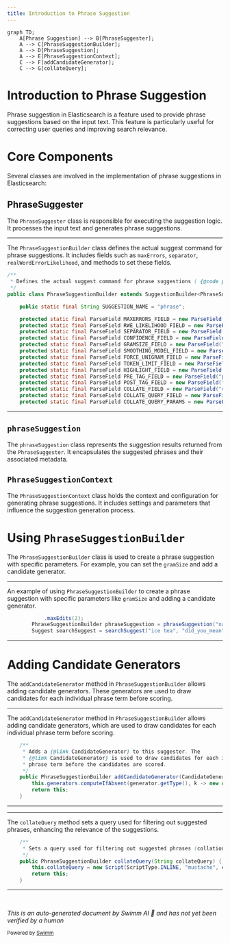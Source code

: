 ```yaml
---
title: Introduction to Phrase Suggestion
---
```

```mermaid
graph TD;
    A[Phrase Suggestion] --> B[PhraseSuggester];
    A --> C[PhraseSuggestionBuilder];
    A --> D[PhraseSuggestion];
    A --> E[PhraseSuggestionContext];
    C --> F[addCandidateGenerator];
    C --> G[collateQuery];
```

# Introduction to Phrase Suggestion

Phrase suggestion in Elasticsearch is a feature used to provide phrase suggestions based on the input text. This feature is particularly useful for correcting user queries and improving search relevance.

# Core Components

Several classes are involved in the implementation of phrase suggestions in Elasticsearch:

## PhraseSuggester

The `PhraseSuggester` class is responsible for executing the suggestion logic. It processes the input text and generates phrase suggestions.

<SwmSnippet path="/server/src/main/java/org/elasticsearch/search/suggest/phrase/PhraseSuggestionBuilder.java" line="47">

---

The <SwmToken path="server/src/main/java/org/elasticsearch/search/suggest/phrase/PhraseSuggestionBuilder.java" pos="50:4:4" line-data="public class PhraseSuggestionBuilder extends SuggestionBuilder&lt;PhraseSuggestionBuilder&gt; {">`PhraseSuggestionBuilder`</SwmToken> class defines the actual suggest command for phrase suggestions. It includes fields such as <SwmToken path="server/src/main/java/org/elasticsearch/search/suggest/phrase/PhraseSuggestionBuilder.java" pos="70:5:5" line-data="    private float maxErrors = PhraseSuggestionContext.DEFAULT_MAX_ERRORS;">`maxErrors`</SwmToken>, <SwmToken path="server/src/main/java/org/elasticsearch/search/suggest/phrase/PhraseSuggestionBuilder.java" pos="56:18:18" line-data="    protected static final ParseField SEPARATOR_FIELD = new ParseField(&quot;separator&quot;);">`separator`</SwmToken>, <SwmToken path="server/src/main/java/org/elasticsearch/search/suggest/phrase/PhraseSuggestionBuilder.java" pos="72:5:5" line-data="    private float realWordErrorLikelihood = PhraseSuggestionContext.DEFAULT_RWE_ERRORLIKELIHOOD;">`realWordErrorLikelihood`</SwmToken>, and methods to set these fields.

```java
/**
 * Defines the actual suggest command for phrase suggestions ( {@code phrase}).
 */
public class PhraseSuggestionBuilder extends SuggestionBuilder<PhraseSuggestionBuilder> {

    public static final String SUGGESTION_NAME = "phrase";

    protected static final ParseField MAXERRORS_FIELD = new ParseField("max_errors");
    protected static final ParseField RWE_LIKELIHOOD_FIELD = new ParseField("real_word_error_likelihood");
    protected static final ParseField SEPARATOR_FIELD = new ParseField("separator");
    protected static final ParseField CONFIDENCE_FIELD = new ParseField("confidence");
    protected static final ParseField GRAMSIZE_FIELD = new ParseField("gram_size");
    protected static final ParseField SMOOTHING_MODEL_FIELD = new ParseField("smoothing");
    protected static final ParseField FORCE_UNIGRAM_FIELD = new ParseField("force_unigrams");
    protected static final ParseField TOKEN_LIMIT_FIELD = new ParseField("token_limit");
    protected static final ParseField HIGHLIGHT_FIELD = new ParseField("highlight");
    protected static final ParseField PRE_TAG_FIELD = new ParseField("pre_tag");
    protected static final ParseField POST_TAG_FIELD = new ParseField("post_tag");
    protected static final ParseField COLLATE_FIELD = new ParseField("collate");
    protected static final ParseField COLLATE_QUERY_FIELD = new ParseField("query");
    protected static final ParseField COLLATE_QUERY_PARAMS = new ParseField("params");
```

---

</SwmSnippet>

## <SwmToken path="server/src/internalClusterTest/java/org/elasticsearch/search/suggest/SuggestSearchIT.java" pos="219:3:3" line-data="        PhraseSuggestionBuilder phraseSuggestion = phraseSuggestion(&quot;name.shingled&quot;).addCandidateGenerator(generator).gramSize(3);">`phraseSuggestion`</SwmToken>

The <SwmToken path="server/src/internalClusterTest/java/org/elasticsearch/search/suggest/SuggestSearchIT.java" pos="219:3:3" line-data="        PhraseSuggestionBuilder phraseSuggestion = phraseSuggestion(&quot;name.shingled&quot;).addCandidateGenerator(generator).gramSize(3);">`phraseSuggestion`</SwmToken> class represents the suggestion results returned from the `PhraseSuggester`. It encapsulates the suggested phrases and their associated metadata.

## <SwmToken path="server/src/main/java/org/elasticsearch/search/suggest/phrase/PhraseSuggestionBuilder.java" pos="30:12:12" line-data="import org.elasticsearch.search.suggest.phrase.PhraseSuggestionContext.DirectCandidateGenerator;">`PhraseSuggestionContext`</SwmToken>

The <SwmToken path="server/src/main/java/org/elasticsearch/search/suggest/phrase/PhraseSuggestionBuilder.java" pos="30:12:12" line-data="import org.elasticsearch.search.suggest.phrase.PhraseSuggestionContext.DirectCandidateGenerator;">`PhraseSuggestionContext`</SwmToken> class holds the context and configuration for generating phrase suggestions. It includes settings and parameters that influence the suggestion generation process.

# Using <SwmToken path="server/src/main/java/org/elasticsearch/search/suggest/phrase/PhraseSuggestionBuilder.java" pos="50:4:4" line-data="public class PhraseSuggestionBuilder extends SuggestionBuilder&lt;PhraseSuggestionBuilder&gt; {">`PhraseSuggestionBuilder`</SwmToken>

The <SwmToken path="server/src/main/java/org/elasticsearch/search/suggest/phrase/PhraseSuggestionBuilder.java" pos="50:4:4" line-data="public class PhraseSuggestionBuilder extends SuggestionBuilder&lt;PhraseSuggestionBuilder&gt; {">`PhraseSuggestionBuilder`</SwmToken> class is used to create a phrase suggestion with specific parameters. For example, you can set the <SwmToken path="server/src/internalClusterTest/java/org/elasticsearch/search/suggest/SuggestSearchIT.java" pos="219:21:21" line-data="        PhraseSuggestionBuilder phraseSuggestion = phraseSuggestion(&quot;name.shingled&quot;).addCandidateGenerator(generator).gramSize(3);">`gramSize`</SwmToken> and add a candidate generator.

<SwmSnippet path="/server/src/internalClusterTest/java/org/elasticsearch/search/suggest/SuggestSearchIT.java" line="218">

---

An example of using <SwmToken path="server/src/internalClusterTest/java/org/elasticsearch/search/suggest/SuggestSearchIT.java" pos="219:1:1" line-data="        PhraseSuggestionBuilder phraseSuggestion = phraseSuggestion(&quot;name.shingled&quot;).addCandidateGenerator(generator).gramSize(3);">`PhraseSuggestionBuilder`</SwmToken> to create a phrase suggestion with specific parameters like <SwmToken path="server/src/internalClusterTest/java/org/elasticsearch/search/suggest/SuggestSearchIT.java" pos="219:21:21" line-data="        PhraseSuggestionBuilder phraseSuggestion = phraseSuggestion(&quot;name.shingled&quot;).addCandidateGenerator(generator).gramSize(3);">`gramSize`</SwmToken> and adding a candidate generator.

```java
            .maxEdits(2);
        PhraseSuggestionBuilder phraseSuggestion = phraseSuggestion("name.shingled").addCandidateGenerator(generator).gramSize(3);
        Suggest searchSuggest = searchSuggest("ice tea", "did_you_mean", phraseSuggestion);
```

---

</SwmSnippet>

# Adding Candidate Generators

The <SwmToken path="server/src/main/java/org/elasticsearch/search/suggest/phrase/PhraseSuggestionBuilder.java" pos="278:5:5" line-data="    public PhraseSuggestionBuilder addCandidateGenerator(CandidateGenerator generator) {">`addCandidateGenerator`</SwmToken> method in <SwmToken path="server/src/main/java/org/elasticsearch/search/suggest/phrase/PhraseSuggestionBuilder.java" pos="50:4:4" line-data="public class PhraseSuggestionBuilder extends SuggestionBuilder&lt;PhraseSuggestionBuilder&gt; {">`PhraseSuggestionBuilder`</SwmToken> allows adding candidate generators. These generators are used to draw candidates for each individual phrase term before scoring.

<SwmSnippet path="/server/src/main/java/org/elasticsearch/search/suggest/phrase/PhraseSuggestionBuilder.java" line="273">

---

The <SwmToken path="server/src/main/java/org/elasticsearch/search/suggest/phrase/PhraseSuggestionBuilder.java" pos="278:5:5" line-data="    public PhraseSuggestionBuilder addCandidateGenerator(CandidateGenerator generator) {">`addCandidateGenerator`</SwmToken> method in <SwmToken path="server/src/main/java/org/elasticsearch/search/suggest/phrase/PhraseSuggestionBuilder.java" pos="278:3:3" line-data="    public PhraseSuggestionBuilder addCandidateGenerator(CandidateGenerator generator) {">`PhraseSuggestionBuilder`</SwmToken> allows adding candidate generators, which are used to draw candidates for each individual phrase term before scoring.

```java
    /**
     * Adds a {@link CandidateGenerator} to this suggester. The
     * {@link CandidateGenerator} is used to draw candidates for each individual
     * phrase term before the candidates are scored.
     */
    public PhraseSuggestionBuilder addCandidateGenerator(CandidateGenerator generator) {
        this.generators.computeIfAbsent(generator.getType(), k -> new ArrayList<>()).add(generator);
        return this;
    }
```

---

</SwmSnippet>

<SwmSnippet path="/server/src/main/java/org/elasticsearch/search/suggest/phrase/PhraseSuggestionBuilder.java" line="372">

---

The <SwmToken path="server/src/main/java/org/elasticsearch/search/suggest/phrase/PhraseSuggestionBuilder.java" pos="375:5:5" line-data="    public PhraseSuggestionBuilder collateQuery(String collateQuery) {">`collateQuery`</SwmToken> method sets a query used for filtering out suggested phrases, enhancing the relevance of the suggestions.

```java
    /**
     * Sets a query used for filtering out suggested phrases (collation).
     */
    public PhraseSuggestionBuilder collateQuery(String collateQuery) {
        this.collateQuery = new Script(ScriptType.INLINE, "mustache", collateQuery, Collections.emptyMap());
        return this;
    }
```

---

</SwmSnippet>

&nbsp;

*This is an auto-generated document by Swimm AI 🌊 and has not yet been verified by a human*

<SwmMeta version="3.0.0" repo-id="Z2l0aHViJTNBJTNBZWxhc3RpY3NlYXJjaCUzQSUzQVN3aW1tLURlbW8=" repo-name="elasticsearch" doc-type="overview"><sup>Powered by [Swimm](/)</sup></SwmMeta>
